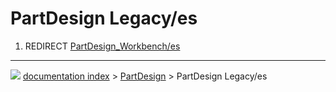 # PartDesign Legacy/es
1.  REDIRECT [PartDesign_Workbench/es](PartDesign_Workbench/es.md)



---
![](images/Button_right.svg) [documentation index](../README.md) > [PartDesign](PartDesign_Workbench.md) > PartDesign Legacy/es
